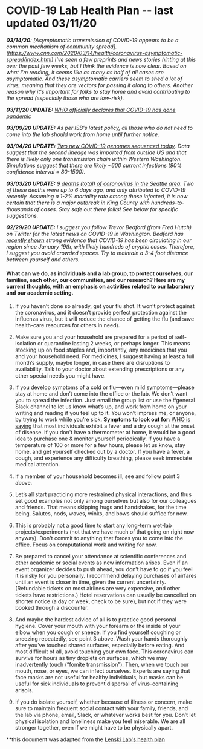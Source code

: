 # COVID-19 Lab Health Plan -- last updated 03/11/20

_**03/14/20:** [Asymptomatic transmission of COVID-19 appears to be a common mechanism of community spread].(https://www.cnn.com/2020/03/14/health/coronavirus-asymptomatic-spread/index.html) I've seen a few preprints and news stories hinting at this over the past few weeks, but I think the evidence is now clear. Based on what I'm reading, it seems like as many as half of all cases are asymptomatic. And these asymptomatic carriers seem to shed a lot of virus, meaning that they are vectors for passing it along to others. Another reason why it's important for folks to stay home and avoid contributing to the spread (especially those who are low-risk)._

_**03/11/20 UPDATE:** [WHO officially declares that COVID-19 has gone pandemic](https://www.statnews.com/2020/03/11/who-declares-the-coronavirus-outbreak-a-pandemic/)_

_**03/09/20 UPDATE:** As per ISB's latest policy, all those who do not need to come into the lab should work from home until further notice._

_**03/04/20 UPDATE:** [Two new COVID-19 genomes sequenced today](https://twitter.com/trvrb/status/1235432204060131329). Data suggest that the second lineage was imported from outside US and that there is likely only one transmission chain within Western Washington. Simulations suggest that there are likely ~600 current infections (90% confidence interval = 80-1500)._

_**03/03/20 UPDATE:** [9 deaths (total) of coronovirus in the Seattle area](https://www.nytimes.com/2020/03/03/world/coronavirus-live-news-updates.html). Two of these deaths were up to 6 days ago, and only attributed to COVID-19 recently. Assuming a 1-2% mortality rate among those infected, it is now certain that there is a major outbreak in King County with hundreds-to-thousands of cases. Stay safe out there folks! See below for specific suggestions._

_**02/29/20 UPDATE:** I suggest you follow Trevor Bedford (from Fred Hutch) on Twitter for the latest news on COVID-19 in Washington. Bedford has [recently shown](https://twitter.com/trvrb/status/1233970271318503426) strong evidence that COVID-19 has been circulating in our region since January 19th, with likely hundreds of cryptic cases. Therefore, I suggest you avoid crowded spaces. Try to maintain a 3-4 foot distance between yourself and others._  

#### What can we do, as individuals and a lab group, to protect ourselves, our families, each other, our communities, and our research?  Here are my current thoughts, with an emphasis on activities related to our laboratory and our academic setting.

1. If you haven’t done so already, get your flu shot. It won’t protect against the coronavirus, and it doesn’t provide perfect protection against the influenza virus, but it will reduce the chance of getting the flu (and save health-care resources for others in need).

2. Make sure you and your household are prepared for a period of self-isolation or quarantine lasting 2 weeks, or perhaps longer.  This means stocking up on food staples and, importantly, any medicines that you and your household need.  For medicines, I suggest having at least a full month’s supply, maybe longer, in case there are disruptions to availability.  Talk to your doctor about extending prescriptions or any other special needs you might have.

3. If you develop symptoms of a cold or flu—even mild symptoms—please stay at home and don’t come into the office or the lab.  We don’t want you to spread the infection.  Just email the group list or use the #general Slack channel to let us know what’s up, and work from home on your writing and reading if you feel up to it. You won’t impress me, or anyone, by trying to work while you’re sick. **Symptoms to look out for:** [WHO is saying](https://www.who.int/emergencies/diseases/novel-coronavirus-2019) that most individuals exhibit a fever and a dry cough at the onset of disease. If you don't have a thermometer at home, it would be a good idea to purchase one & monitor yourself periodically. If you have a temperature of 100 or more for a few hours, please let us know, stay home, and get yourself checked out by a doctor. If you have a fever, a cough, and experience any difficulty breathing, please seek immediate medical attention.

4. If a member of your household becomes ill, see and follow point 3 above.

5. Let’s all start practicing more restrained physical interactions, and thus set good examples not only among ourselves but also for our colleagues and friends. That means skipping hugs and handshakes, for the time being.  Salutes, nods, waves, winks, and bows should suffice for now. 

6. This is probably not a good time to start any long-term wet-lab projects/experiments (not that we have much of that going on right now anyway). Don't commit to anything that forces you to come into the office. Focus on computational work and writing for now.

7. Be prepared to cancel your attendance at scientific conferences and other academic or social events as new information arises. Even if an event organizer decides to push ahead, you don’t have to go if you feel it is risky for you personally. I recommend delaying purchases of airfares until an event is closer in time, given the current uncertainty.  (Refundable tickets on most airlines are very expensive, and other tickets have restrictions.)  Hotel reservations can usually be cancelled on shorter notice (a day or week, check to be sure), but not if they were booked through a discounter.

9. And maybe the hardest advice of all is to practice good personal hygiene. Cover your mouth with your forearm or the inside of your elbow when you cough or sneeze. If you find yourself coughing or sneezing repeatedly, see point 3 above. Wash your hands thoroughly after you’ve touched shared surfaces, especially before eating. And most difficult of all, avoid touching your own face.  This coronavirus can survive for hours as tiny droplets on surfaces, which we may inadvertently touch (“fomite transmission”). Then, when we touch our mouth, nose, or eyes, we can infect ourselves. Experts are saying that face masks are not useful for healthy individuals, but masks can be useful for sick individuals to prevent dispersal of virus-containing arisols.

11. If you do isolate yourself, whether because of illness or concern, make sure to maintain frequent social contact with your family, friends, and the lab via phone, email, Slack, or whatever works best for you. Don’t let physical isolation and loneliness make you feel miserable. We are all stronger together, even if we might have to be physically apart.

**this document was adapted from the [Lenski Lab's health plan](https://telliamedrevisited.wordpress.com/2020/02/29/the-lenski-lab-health-plan-for-the-new-coronavirus-outbreak/)

